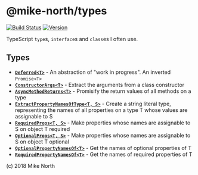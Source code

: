 # @mike-north/types

[![Build Status](https://travis-ci.org/mike-north/types.svg?branch=master)](https://travis-ci.org/mike-north/types)
[![Version](https://img.shields.io/npm/v/@mike-north/types.svg)](https://www.npmjs.com/package/@mike-north/types)

TypeScript `type`s, `interface`s and `class`es I often use.

## Types

- **[`Deferred<T>`](https://github.com/mike-north/types/blob/master/src/async.ts)** - An abstraction of "work in progress". An inverted `Promise<T>`
- **[`ConstructorArgs<T>`](https://github.com/mike-north/types/blob/master/src/classes.ts)** - Extract the arguments from a class constructor
- **[`AsyncMethodReturns<T>`](https://github.com/mike-north/types/blob/master/src/functions.ts)** - Promisify the return values of all methods on a type <T>
- **[`ExtractPropertyNamesOfType<T, S>`](https://github.com/mike-north/types/blob/master/src/object.ts)** - Create a string literal type, representing the names of all properties on a type T whose values are assignable to S
- **[`RequiredProps<T, S>`](https://github.com/mike-north/types/blob/master/src/object.ts)** - Make properties whose names are assignable to S on object T required
- **[`OptionalProps<T, S>`](https://github.com/mike-north/types/blob/master/src/object.ts)** - Make properties whose names are assignable to S on object T optional
- **[`OptionalPropertyNamesOf<T>`](https://github.com/mike-north/types/blob/master/src/object.ts)** - Get the names of optional properties of T
- **[`RequiredPropertyNamesOf<T>`](https://github.com/mike-north/types/blob/master/src/object.ts)** - Get the names of required properties of T

(c) 2018 Mike North
